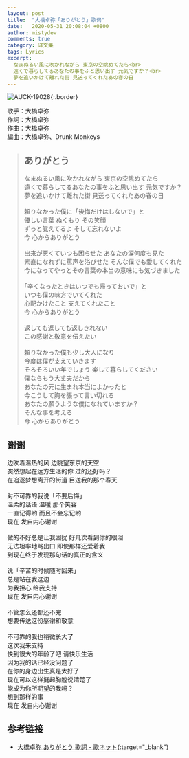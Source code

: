 ```yaml
---
layout: post
title:  "大橋卓弥「ありがとう」歌词"
date:   2020-05-31 20:08:04 +0800
author: mistydew
comments: true
category: 译文集
tags: Lyrics
excerpt:
  なまぬるい風に吹かれながら 東京の空眺めてたら<br>
  遠くで暮らしてるあなたの事をふと思い出す 元気ですか？<br>
  夢を追いかけて離れた街 見送ってくれたあの春の日
---
```

![AUCK-19028](https://is1-ssl.mzstatic.com/image/thumb/Music128/v4/9e/ad/39/9ead399e-a28c-8ce3-a9b3-ff8b4cb6a093/source/600x600bb.jpg){:.border}

歌手：大橋卓弥<br>
作詞：大橋卓弥<br>
作曲：大橋卓弥<br>
編曲：大橋卓弥、Drunk Monkeys

<blockquote class="original">
  <h2>ありがとう</h2>
  <p>
    なまぬるい風に吹かれながら 東京の空眺めてたら<br>
    遠くで暮らしてるあなたの事をふと思い出す 元気ですか？<br>
    夢を追いかけて離れた街 見送ってくれたあの春の日<br>
    <br>
    頼りなかった僕に「後悔だけはしないで」と<br>
    優しい言葉 ぬくもり その笑顔<br>
    ずっと覚えてるよ そして忘れないよ<br>
    今 心からありがとう<br>
    <br>
    出来が悪くていつも困らせた あなたの涙何度も見た<br>
    素直になれずに罵声を浴びせた そんな僕でも愛してくれた<br>
    今になってやっとその言葉の本当の意味にも気づきました<br>
    <br>
    ｢辛くなったときはいつでも帰っておいで」と<br>
    いつも僕の味方でいてくれた<br>
    心配かけたこと 支えてくれたこと<br>
    今 心からありがとう<br>
    <br>
    返しても返しても返しきれない<br>
    この感謝と敬意を伝えたい<br>
    <br>
    頼りなかった僕も少し大人になり<br>
    今度は僕が支えていきます<br>
    そろそろいい年でしょう 楽して暮らしてください<br>
    僕ならもう大丈夫だから<br>
    あなたの元に生まれ本当によかったと<br>
    今こうして胸を張って言い切れる<br>
    あなたの願うような僕になれていますか？<br>
    そんな事を考える<br>
    今 心からありがとう
  </p>
</blockquote>

<div class="translation">
  <h2>谢谢</h2>
  <p>
    边吹着温热的风 边眺望东京的天空<br>
    突然想起在远方生活的你 过的还好吗？<br>
    在追逐梦想离开的街道 目送我的那个春天<br>
    <br>
    对不可靠的我说「不要后悔」<br>
    温柔的话语 温暖 那个笑容<br>
    一直记得哟 而且不会忘记哟<br>
    现在 发自内心谢谢<br>
    <br>
    做的不好总是让我困扰 好几次看到你的眼泪<br>
    无法坦率地骂出口 即使那样还爱着我<br>
    到现在终于发现那句话的真正的含义<br>
    <br>
    说「辛苦的时候随时回来」<br>
    总是站在我这边<br>
    为我担心 给我支持<br>
    现在 发自内心谢谢<br>
    <br>
    不管怎么还都还不完<br>
    想要传达这份感谢和敬意<br>
    <br>
    不可靠的我也稍微长大了<br>
    这次我来支持<br>
    快到很大的年龄了吧 请快乐生活<br>
    因为我的话已经没问题了<br>
    在你的身边出生真是太好了<br>
    现在可以这样挺起胸膛说清楚了<br>
    能成为你所期望的我吗？<br>
    想到那样的事<br>
    现在 发自内心谢谢
  </p>
</div>

## 参考链接

* [大橋卓弥 ありがとう 歌詞 - 歌ネット](https://www.uta-net.com/song/62953/){:target="_blank"}
